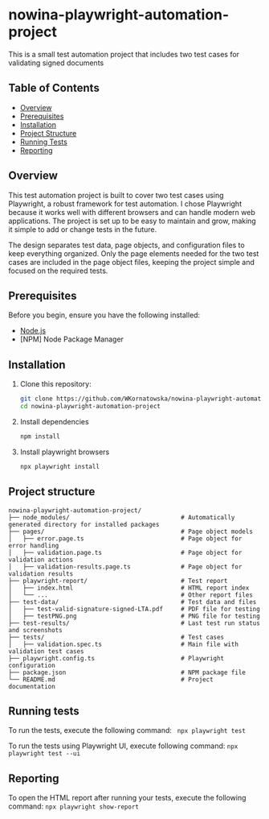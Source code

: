 # nowina-playwright-automation-project
This is a small test automation project that includes two test cases for validating signed documents

## Table of Contents
- [Overview](#overview)
- [Prerequisites](#prerequisites)
- [Installation](#installation)
- [Project Structure](#project-structure)
- [Running Tests](#running-tests)
- [Reporting](#reporting)

## Overview
This test automation project is built to cover two test cases using Playwright, a robust framework for test automation. I chose Playwright because it works well with different browsers and can handle modern web applications. The project is set up to be easy to maintain and grow, making it simple to add or change tests in the future.

The design separates test data, page objects, and configuration files to keep everything organized. Only the page elements needed for the two test cases are included in the page object files, keeping the project simple and focused on the required tests.

## Prerequisites
Before you begin, ensure you have the following installed:
- [Node.js](https://nodejs.org/en)
- [NPM] Node Package Manager 


## Installation
1. Clone this repository:
   ```bash
   git clone https://github.com/WKornatowska/nowina-playwright-automation-project.git
   cd nowina-playwright-automation-project
   ```
2. Install dependencies
    ```bash
    npm install
    ```
3. Install playwright browsers
    ```bash
    npx playwright install 
    ```

## Project structure

```plaintext
nowina-playwright-automation-project/
├── node_modules/                               # Automatically generated directory for installed packages
├── pages/                                      # Page object models
│   ├── error.page.ts                           # Page object for error handling
│   ├── validation.page.ts                      # Page object for validation actions
│   ├── validation-results.page.ts              # Page object for validation results
├── playwright-report/                          # Test report
│   ├── index.html                              # HTML report index
│   └── ...                                     # Other report files
├── test-data/                                  # Test data and files
│   ├── test-valid-signature-signed-LTA.pdf     # PDF file for testing
│   ├── testPNG.png                             # PNG file for testing
├── test-results/                               # Last test run status and screenshots
├── tests/                                      # Test cases
│   ├── validation.spec.ts                      # Main file with validation test cases
├── playwright.config.ts                        # Playwright configuration 
├── package.json                                # NPM package file
└── README.md                                   # Project documentation
```

## Running tests
To run the tests, execute the following command:
    ``` 
        npx playwright test
    ```

To run the tests using Playwright UI, execute following command:
    ```
    npx playwright test --ui
    ```
## Reporting
To open the HTML report after running your tests, execute the following command:
    ```
    npx playwright show-report
    ```

